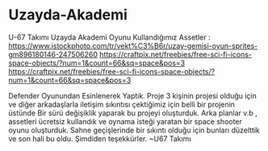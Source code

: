 # Uzayda-Akademi
U-67 Takımı Uzayda Akademi Oyunu
Kullandığımız Assetler : 
https://www.istockphoto.com/tr/vekt%C3%B6r/uzay-gemisi-oyun-sprites-gm896180146-247506260
https://craftpix.net/freebies/free-sci-fi-icons-space-objects/?num=1&count=66&sq=space&pos=3
https://craftpix.net/freebies/free-sci-fi-icons-space-objects/?num=1&count=66&sq=space&pos=3

Defender Oyunundan Esinlenerek Yaptık. Proje 3 kişinin projesi olduğu için ve diğer arkadaşlarla iletişim sıkıntısı çektiğimiz için belli bir projenin üstünde
Bir sürü değişiklik yaparak bu projeyi oluşturduk. Arka planlar v.b , assetleri ücretsiz kullandık ve oynama isteği yaratan bir space shooter oyunu oluşturduk.
Sahne geçişlerinde bir sıkıntı olduğu için bunları düzelttik ve son hali bu oldu. Şimdiden teşekkürler. 
                                                                                  ~U67 Takımı
